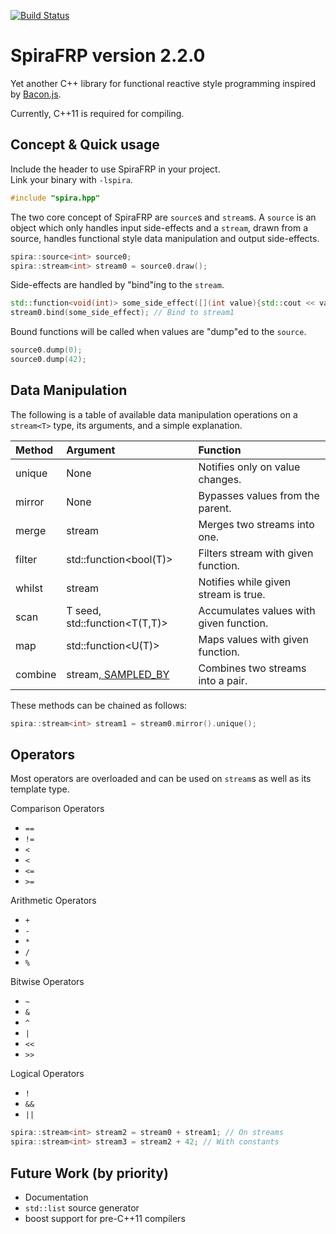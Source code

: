 [![Build Status](https://travis-ci.org/ktnyt/SpiraFRP.svg)](https://travis-ci.org/ktnyt/SpiraFRP)

# SpiraFRP version 2.2.0
Yet another C++ library for functional reactive style programming inspired by [Bacon.js](https://baconjs.github.io/).

Currently, C++11 is required for compiling.

Concept & Quick usage
---------------------
Include the header to use SpiraFRP in your project.  
Link your binary with `-lspira`.

```c++
#include "spira.hpp"
```

The two core concept of SpiraFRP are `source`s and `stream`s. A `source` is an object which only handles input side-effects and a `stream`, drawn from a source, handles functional style data manipulation and output side-effects.

```c++
spira::source<int> source0;
spira::stream<int> stream0 = source0.draw();
```

Side-effects are handled by "bind"ing to the `stream`.

```c++
std::function<void(int)> some_side_effect([](int value){std::cout << value << std::endl;});
stream0.bind(some_side_effect); // Bind to stream1
```

Bound functions will be called when values are "dump"ed to the `source`.

```c++
source0.dump(0);
source0.dump(42);
```

Data Manipulation
-----------------
The following is a table of available data manipulation operations on a `stream<T>` type, its arguments, and a simple explanation.

|Method |Argument                     |Function                               |
|:------|:----------------------------|:--------------------------------------|
|unique |None                         |Notifies only on value changes.        |
|mirror |None                         |Bypasses values from the parent.       |
|merge  |stream<T>                    |Merges two streams into one.           |
|filter |std::function<bool(T)>       |Filters stream with given function.    |
|whilst |stream<bool>                 |Notifies while given stream is true.   |
|scan   |T seed, std::function<T(T,T)>|Accumulates values with given function.|
|map    |std::function<U(T)>          |Maps values with given function.       |
|combine|stream<U>, SAMPLED_BY        |Combines two streams into a pair.      |

These methods can be chained as follows:

```c++
spira::stream<int> stream1 = stream0.mirror().unique();
```

Operators
---------
Most operators are overloaded and can be used on `stream`s as well as its template type.

Comparison Operators
- `==`
- `!=`
- `<`
- `<`
- `<=`
- `>=`

Arithmetic Operators
- `+`
- `-`
- `*`
- `/`
- `%`

Bitwise Operators
- `~`
- `&`
- `^`
- `|`
- `<<`
- `>>`

Logical Operators
- `!`
- `&&`
- `||`

```c++
spira::stream<int> stream2 = stream0 + stream1; // On streams
spira::stream<int> stream3 = stream2 + 42; // With constants
```


Future Work (by priority)
-------------------------
- Documentation
- `std::list` source generator
- boost support for pre-C++11 compilers

